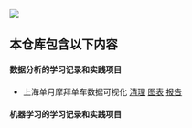 ![](https://image-1256668828.cos.ap-shanghai.myqcloud.com/data_01.png)

## 本仓库包含以下内容

#### 数据分析的学习记录和实践项目

* 上海单月摩拜单车数据可视化
[清理](https://github.com/NameZhangRan/Udacity/blob/master/Data_Analyst_Advanced/04/mobike_data_clear.ipynb)
[图表](https://public.tableau.com/profile/zhangran#!/vizhome/Mobike_Tableau_Story_V1_1/Story)
[报告](https://github.com/NameZhangRan/Udacity/blob/master/Data_Analyst_Advanced/04/Mobike_Tableau_Report.pdf)


#### 机器学习的学习记录和实践项目
